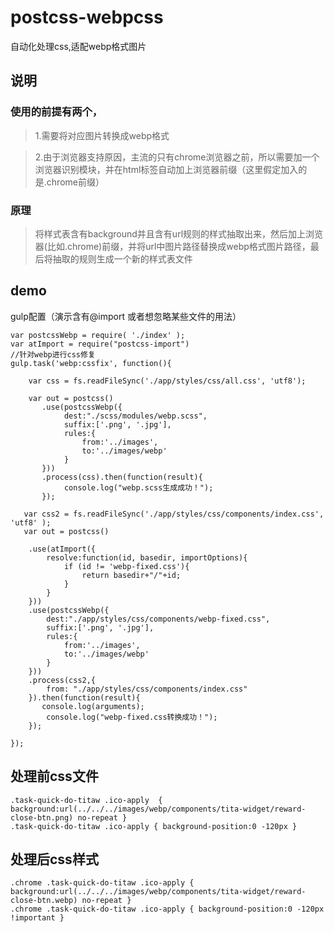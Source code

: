 # postcss-webpcss
自动化处理css,适配webp格式图片

## 说明
### 使用的前提有两个，
> 1.需要将对应图片转换成webp格式

> 2.由于浏览器支持原因，主流的只有chrome浏览器之前，所以需要加一个浏览器识别模块，并在html标签自动加上浏览器前缀（这里假定加入的是.chrome前缀）

### 原理
> 将样式表含有background并且含有url规则的样式抽取出来，然后加上浏览器(比如.chrome)前缀，并将url中图片路径替换成webp格式图片路径，最后将抽取的规则生成一个新的样式表文件

## demo

gulp配置（演示含有@import 或者想忽略某些文件的用法）
```
var postcssWebp = require( './index' );
var atImport = require("postcss-import")
//针对webp进行css修复
gulp.task('webp:cssfix', function(){
   
    var css = fs.readFileSync('./app/styles/css/all.css', 'utf8');
    
    var out = postcss()
       .use(postcssWebp({
            dest:"./scss/modules/webp.scss",
            suffix:['.png', '.jpg'],
            rules:{
                from:'../images',
                to:'../images/webp'
            }
       }))
       .process(css).then(function(result){
            console.log("webp.scss生成成功！");
       });

   var css2 = fs.readFileSync('./app/styles/css/components/index.css', 'utf8' );
   var out = postcss()
  
    .use(atImport({
        resolve:function(id, basedir, importOptions){
            if (id != 'webp-fixed.css'){
                return basedir+"/"+id;
            }
        }
    }))
    .use(postcssWebp({
        dest:"./app/styles/css/components/webp-fixed.css",
        suffix:['.png', '.jpg'],
        rules:{
            from:'../images',
            to:'../images/webp'
        }
    }))
    .process(css2,{
        from: "./app/styles/css/components/index.css"
    }).then(function(result){
       console.log(arguments);
        console.log("webp-fixed.css转换成功！");
    });
  
});
```

## 处理前css文件
```
.task-quick-do-titaw .ico-apply  { background:url(../../../images/webp/components/tita-widget/reward-close-btn.png) no-repeat }
.task-quick-do-titaw .ico-apply { background-position:0 -120px }
```
## 处理后css样式
```
.chrome .task-quick-do-titaw .ico-apply { background:url(../../../images/webp/components/tita-widget/reward-close-btn.webp) no-repeat }
.chrome .task-quick-do-titaw .ico-apply { background-position:0 -120px !important }
```
